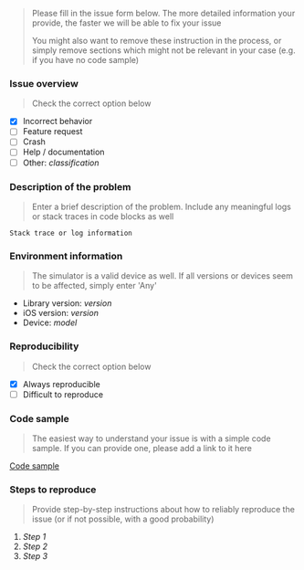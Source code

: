 > Please fill in the issue form below. The more detailed information your provide, the faster we will be able to fix your issue
>
> You might also want to remove these instruction in the process, or simply remove sections which might not be relevant in your case (e.g. if you have no code sample)

### Issue overview

> Check the correct option below

* [X] Incorrect behavior
* [ ] Feature request
* [ ] Crash
* [ ] Help / documentation
* [ ] Other: _classification_

### Description of the problem

> Enter a brief description of the problem. Include any meaningful logs or stack traces in code blocks as well

```
Stack trace or log information
```

### Environment information

> The simulator is a valid device as well. If all versions or devices seem to be affected, simply enter 'Any'

* Library version: _version_
* iOS version: _version_
* Device: _model_

### Reproducibility

> Check the correct option below

* [X] Always reproducible
* [ ] Difficult to reproduce

### Code sample

> The easiest way to understand your issue is with a simple code sample. If you can provide one, please add a link to it here

[Code sample](https://github.com/username/repository)

### Steps to reproduce

> Provide step-by-step instructions about how to reliably reproduce the issue (or if not possible, with a good probability)

1. _Step 1_
1. _Step 2_
1. _Step 3_